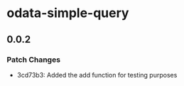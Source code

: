 # odata-simple-query

## 0.0.2

### Patch Changes

- 3cd73b3: Added the add function for testing purposes
